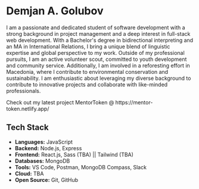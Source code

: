 <h1> Demjan A. Golubov </h1>

<p> I am a passionate and dedicated student of software development with a strong background in project management and a deep interest in full-stack web development. With a Bachelor's degree in bidirectional interpreting and an MA in International Relations, I bring a unique blend of linguistic expertise and global perspective to my work. Outside of my professional pursuits, I am an active volunteer scout, committed to youth development and community service. Additionally, I am involved in a reforesting effort in Macedonia, where I contribute to environmental conservation and sustainability. I am enthusiastic about leveraging my diverse background to contribute to innovative projects and collaborate with like-minded professionals. </p>

<p>Check out my latest project MentorToken @ https://mentor-token.netlify.app/</p>

## Tech Stack

- **Languages:** JavaScript
- **Backend:** Node.js, Express
- **Frontend:** React.js, Sass (TBA) || Tailwind (TBA)
- **Databases:** MongoDB
- **Tools:** VS Code, Postman, MongoDB Compass, Slack
- **Cloud:** TBA
- **Open Source:** Git, GitHub
